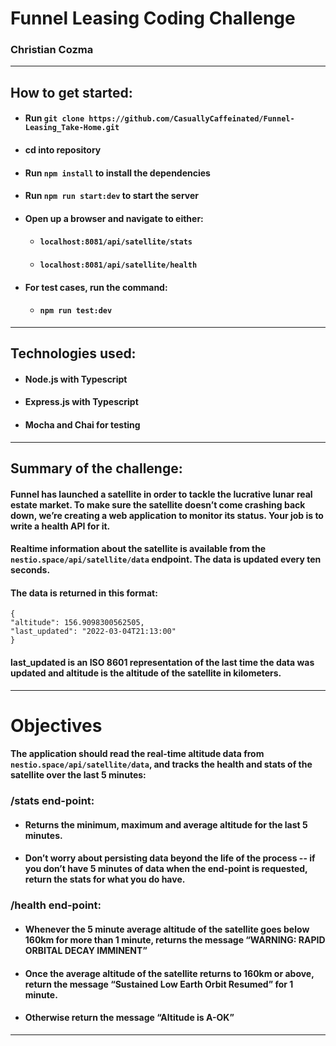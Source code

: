 # Funnel Leasing Coding Challenge

### Christian Cozma

---

## How to get started:

- #### Run `git clone https://github.com/CasuallyCaffeinated/Funnel-Leasing_Take-Home.git`
- #### cd into repository
- #### Run `npm install` to install the dependencies
- #### Run `npm run start:dev` to start the server
- #### Open up a browser and navigate to either:
  - #### `localhost:8081/api/satellite/stats`
  - #### `localhost:8081/api/satellite/health`
- #### For test cases, run the command:
  - #### `npm run test:dev`

---

## Technologies used:

- #### Node.js with Typescript
- #### Express.js with Typescript
- #### Mocha and Chai for testing

---

## Summary of the challenge:

#### Funnel has launched a satellite in order to tackle the lucrative lunar real estate market. To make sure the satellite doesn’t come crashing back down, we’re creating a web application to monitor its status. Your job is to write a health API for it.

#### Realtime information about the satellite is available from the `nestio.space/api/satellite/data` endpoint. The data is updated every ten seconds.

#### The data is returned in this format:

```
{
"altitude": 156.9098300562505,
"last_updated": "2022-03-04T21:13:00"
}
```

#### last_updated is an ISO 8601 representation of the last time the data was updated and altitude is the altitude of the satellite in kilometers.

---

# Objectives

#### The application should read the real-time altitude data from `nestio.space/api/satellite/data`, and tracks the health and stats of the satellite over the last 5 minutes:

### /stats end-point:

- #### Returns the minimum, maximum and average altitude for the last 5 minutes.
- #### Don’t worry about persisting data beyond the life of the process -- if you don’t have 5 minutes of data when the end-point is requested, return the stats for what you do have.

### /health end-point:

- #### Whenever the 5 minute average altitude of the satellite goes below 160km for more than 1 minute, returns the message “WARNING: RAPID ORBITAL DECAY IMMINENT”
- #### Once the average altitude of the satellite returns to 160km or above, return the message “Sustained Low Earth Orbit Resumed” for 1 minute.
- #### Otherwise return the message “Altitude is A-OK”

---
